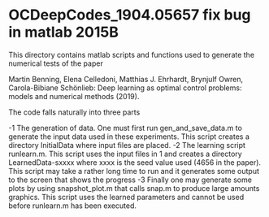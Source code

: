 # OCDeepCodes_1904.05657 fix bug in matlab 2015B

This directory contains matlab scripts and functions used to generate the numerical tests 
of the paper  

Martin Benning, Elena Celledoni, Matthias J. Ehrhardt, Brynjulf Owren, Carola-Bibiane Schönlieb:
Deep learning as optimal control problems: models and numerical methods (2019).

The code falls naturally into three parts

-1 The generation of data. One must first run gen_and_save_data.m to generate the input data used in these experiments. This script creates a directory InitialData where input files are placed.
-2 The learning script runlearn.m. This script uses the input files in 1 and creates a directory LearnedData-sxxxx where xxxx is the seed value used (4656 in the paper).  This script may take a rather long time to run and it generates some output to the screen that shows the progress
-3 Finally one may generate some plots by using snapshot_plot.m that calls snap.m to produce large amounts graphics. This script uses the learned parameters and cannot be used before runlearn.m has been executed.

